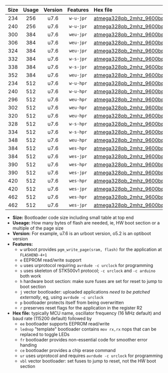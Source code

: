 |Size|Usage|Version|Features|Hex file|
|:-:|:-:|:-:|:-:|:--|
|234|256|u7.6|`w-u-jpr`|[atmega328pb_2mhz_9600bps_ur_vbl.hex](https://raw.githubusercontent.com/stefanrueger/urboot/main/bootloaders/atmega328pb/fcpu_2mhz/9600_bps/atmega328pb_2mhz_9600bps_ur_vbl.hex)|
|240|256|u7.6|`w-u-jpr`|[atmega328pb_2mhz_9600bps_lednop_ur_vbl.hex](https://raw.githubusercontent.com/stefanrueger/urboot/main/bootloaders/atmega328pb/fcpu_2mhz/9600_bps/atmega328pb_2mhz_9600bps_lednop_ur_vbl.hex)|
|300|384|u7.6|`weu-jpr`|[atmega328pb_2mhz_9600bps_ee_ur_vbl.hex](https://raw.githubusercontent.com/stefanrueger/urboot/main/bootloaders/atmega328pb/fcpu_2mhz/9600_bps/atmega328pb_2mhz_9600bps_ee_ur_vbl.hex)|
|306|384|u7.6|`weu-jpr`|[atmega328pb_2mhz_9600bps_ee_lednop_ur_vbl.hex](https://raw.githubusercontent.com/stefanrueger/urboot/main/bootloaders/atmega328pb/fcpu_2mhz/9600_bps/atmega328pb_2mhz_9600bps_ee_lednop_ur_vbl.hex)|
|324|384|u7.6|`weu-jpr`|[atmega328pb_2mhz_9600bps_ee_lednop_fr_ur_vbl.hex](https://raw.githubusercontent.com/stefanrueger/urboot/main/bootloaders/atmega328pb/fcpu_2mhz/9600_bps/atmega328pb_2mhz_9600bps_ee_lednop_fr_ur_vbl.hex)|
|332|384|u7.6|`w-s-jpr`|[atmega328pb_2mhz_9600bps_vbl.hex](https://raw.githubusercontent.com/stefanrueger/urboot/main/bootloaders/atmega328pb/fcpu_2mhz/9600_bps/atmega328pb_2mhz_9600bps_vbl.hex)|
|338|384|u7.6|`w-s-jpr`|[atmega328pb_2mhz_9600bps_lednop_vbl.hex](https://raw.githubusercontent.com/stefanrueger/urboot/main/bootloaders/atmega328pb/fcpu_2mhz/9600_bps/atmega328pb_2mhz_9600bps_lednop_vbl.hex)|
|352|384|u7.6|`weu-jpr`|[atmega328pb_2mhz_9600bps_ee_lednop_fr_ce_ur_vbl.hex](https://raw.githubusercontent.com/stefanrueger/urboot/main/bootloaders/atmega328pb/fcpu_2mhz/9600_bps/atmega328pb_2mhz_9600bps_ee_lednop_fr_ce_ur_vbl.hex)|
|234|512|u7.6|`w-u-hpr`|[atmega328pb_2mhz_9600bps_ur.hex](https://raw.githubusercontent.com/stefanrueger/urboot/main/bootloaders/atmega328pb/fcpu_2mhz/9600_bps/atmega328pb_2mhz_9600bps_ur.hex)|
|240|512|u7.6|`w-u-hpr`|[atmega328pb_2mhz_9600bps_lednop_ur.hex](https://raw.githubusercontent.com/stefanrueger/urboot/main/bootloaders/atmega328pb/fcpu_2mhz/9600_bps/atmega328pb_2mhz_9600bps_lednop_ur.hex)|
|296|512|u7.6|`weu-hpr`|[atmega328pb_2mhz_9600bps_ee_ur.hex](https://raw.githubusercontent.com/stefanrueger/urboot/main/bootloaders/atmega328pb/fcpu_2mhz/9600_bps/atmega328pb_2mhz_9600bps_ee_ur.hex)|
|302|512|u7.6|`weu-hpr`|[atmega328pb_2mhz_9600bps_ee_lednop_ur.hex](https://raw.githubusercontent.com/stefanrueger/urboot/main/bootloaders/atmega328pb/fcpu_2mhz/9600_bps/atmega328pb_2mhz_9600bps_ee_lednop_ur.hex)|
|320|512|u7.6|`weu-hpr`|[atmega328pb_2mhz_9600bps_ee_lednop_fr_ur.hex](https://raw.githubusercontent.com/stefanrueger/urboot/main/bootloaders/atmega328pb/fcpu_2mhz/9600_bps/atmega328pb_2mhz_9600bps_ee_lednop_fr_ur.hex)|
|328|512|u7.6|`w-s-hpr`|[atmega328pb_2mhz_9600bps.hex](https://raw.githubusercontent.com/stefanrueger/urboot/main/bootloaders/atmega328pb/fcpu_2mhz/9600_bps/atmega328pb_2mhz_9600bps.hex)|
|334|512|u7.6|`w-s-hpr`|[atmega328pb_2mhz_9600bps_lednop.hex](https://raw.githubusercontent.com/stefanrueger/urboot/main/bootloaders/atmega328pb/fcpu_2mhz/9600_bps/atmega328pb_2mhz_9600bps_lednop.hex)|
|348|512|u7.6|`weu-hpr`|[atmega328pb_2mhz_9600bps_ee_lednop_fr_ce_ur.hex](https://raw.githubusercontent.com/stefanrueger/urboot/main/bootloaders/atmega328pb/fcpu_2mhz/9600_bps/atmega328pb_2mhz_9600bps_ee_lednop_fr_ce_ur.hex)|
|384|512|u7.6|`wes-hpr`|[atmega328pb_2mhz_9600bps_ee.hex](https://raw.githubusercontent.com/stefanrueger/urboot/main/bootloaders/atmega328pb/fcpu_2mhz/9600_bps/atmega328pb_2mhz_9600bps_ee.hex)|
|384|512|u7.6|`wes-jpr`|[atmega328pb_2mhz_9600bps_ee_vbl.hex](https://raw.githubusercontent.com/stefanrueger/urboot/main/bootloaders/atmega328pb/fcpu_2mhz/9600_bps/atmega328pb_2mhz_9600bps_ee_vbl.hex)|
|390|512|u7.6|`wes-hpr`|[atmega328pb_2mhz_9600bps_ee_lednop.hex](https://raw.githubusercontent.com/stefanrueger/urboot/main/bootloaders/atmega328pb/fcpu_2mhz/9600_bps/atmega328pb_2mhz_9600bps_ee_lednop.hex)|
|390|512|u7.6|`wes-jpr`|[atmega328pb_2mhz_9600bps_ee_lednop_vbl.hex](https://raw.githubusercontent.com/stefanrueger/urboot/main/bootloaders/atmega328pb/fcpu_2mhz/9600_bps/atmega328pb_2mhz_9600bps_ee_lednop_vbl.hex)|
|420|512|u7.6|`wes-hpr`|[atmega328pb_2mhz_9600bps_ee_lednop_fr.hex](https://raw.githubusercontent.com/stefanrueger/urboot/main/bootloaders/atmega328pb/fcpu_2mhz/9600_bps/atmega328pb_2mhz_9600bps_ee_lednop_fr.hex)|
|420|512|u7.6|`wes-jpr`|[atmega328pb_2mhz_9600bps_ee_lednop_fr_vbl.hex](https://raw.githubusercontent.com/stefanrueger/urboot/main/bootloaders/atmega328pb/fcpu_2mhz/9600_bps/atmega328pb_2mhz_9600bps_ee_lednop_fr_vbl.hex)|
|462|512|u7.6|`wes-hpr`|[atmega328pb_2mhz_9600bps_ee_lednop_fr_ce.hex](https://raw.githubusercontent.com/stefanrueger/urboot/main/bootloaders/atmega328pb/fcpu_2mhz/9600_bps/atmega328pb_2mhz_9600bps_ee_lednop_fr_ce.hex)|
|462|512|u7.6|`wes-jpr`|[atmega328pb_2mhz_9600bps_ee_lednop_fr_ce_vbl.hex](https://raw.githubusercontent.com/stefanrueger/urboot/main/bootloaders/atmega328pb/fcpu_2mhz/9600_bps/atmega328pb_2mhz_9600bps_ee_lednop_fr_ce_vbl.hex)|

- **Size:** Bootloader code size including small table at top end
- **Useage:** How many bytes of flash are needed, ie, HW boot section or a multiple of the page size
- **Version:** For example, u7.6 is an urboot version, o5.2 is an optiboot version
- **Features:**
  + `w` urboot provides `pgm_write_page(sram, flash)` for the application at `FLASHEND-4+1`
  + `e` EEPROM read/write support
  + `u` uses urprotocol requiring `avrdude -c urclock` for programming
  + `s` uses skeleton of STK500v1 protocol; `-c urclock` and `-c arduino` both work
  + `h` hardware boot section: make sure fuses are set for reset to jump to boot section
  + `j` vector bootloader: uploaded applications *need to be patched externally*, eg, using `avrdude -c urclock`
  + `p` bootloader protects itself from being overwritten
  + `r` preserves reset flags for the application in the register R2
- **Hex file:** typically MCU name, oscillator frequency (16 MHz default) and baud rate (115200 default) followed by
  + `ee` bootloader supports EEPROM read/write
  + `lednop` "template" bootloader contains `mov rx,rx` nops that can be replaced to toggle LEDs
  + `fr` bootloader provides non-essential code for smoother error handing
  + `ce` bootloader provides a chip erase command
  + `ur` uses urprotocol and requires `avrdude -c urclock` for programming
  + `vbl` vector bootloader: set fuses to jump to reset, not the HW boot section
